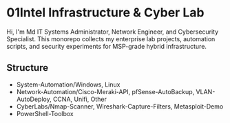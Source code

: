 # 01Intel Infrastructure & Cyber Lab

Hi, I'm Md  IT Systems Administrator, Network Engineer, and Cybersecurity Specialist.
This monorepo collects my enterprise lab projects, automation scripts, and security experiments
for MSP-grade hybrid infrastructure.

## Structure
- System-Automation/Windows, Linux
- Network-Automation/Cisco-Meraki-API, pfSense-AutoBackup, VLAN-AutoDeploy, CCNA, Unifi, Other
- CyberLabs/Nmap-Scanner, Wireshark-Capture-Filters, Metasploit-Demo
- PowerShell-Toolbox

